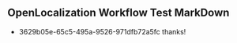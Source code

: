 ## OpenLocalization Workflow Test MarkDown
* 3629b05e-65c5-495a-9526-971dfb72a5fc thanks!

<!--HONumber=Aug16_HO3-->


